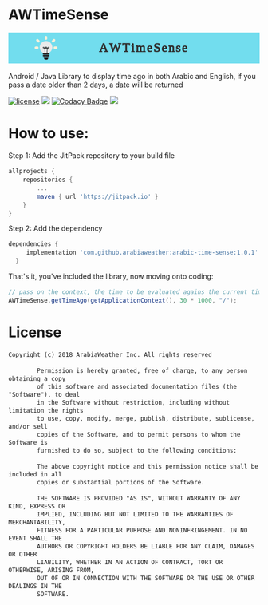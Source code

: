 # AWTimeSense

 ![alt text](https://github.com/arabiaweather/arabic-time-sense/blob/master/topbanner.png)

Android / Java Library to display time ago in both Arabic and English, if you pass a date older than 2 days, a date will be returned

[![license](https://img.shields.io/github/license/mashape/apistatus.svg)]()
<a href="http://www.methodscount.com/?lib=com.github.arabiaweather%3Aarabic-time-sense%3A1.0"><img src="https://img.shields.io/badge/Methods and size-17 | 5 KB-e91e63.svg"/></a>
[![Codacy Badge](https://api.codacy.com/project/badge/Grade/90251ffcc45149b6af5aea08f46118e2)](https://www.codacy.com/app/AhmedDroid/arabic-time-sense?utm_source=github.com&amp;utm_medium=referral&amp;utm_content=arabiaweather/arabic-time-sense/&amp;utm_campaign=Badge_Grade)
<a href="http://www.methodscount.com/?lib=com.github.arabiaweather%3Aarabic-time-sense%3A1.0"><img src="https://img.shields.io/badge/Min%20SDK-16-blue.svg"/></a>

# How to use:

Step 1:
Add the JitPack repository to your build file

```groovy
allprojects {
	repositories {
		...
		maven { url 'https://jitpack.io' }
	}
}
  ```
  
Step 2:
Add the dependency
  
  ```groovy
 dependencies {
	   implementation 'com.github.arabiaweather:arabic-time-sense:1.0.1'
	}
  ```
 
 That's it, you've included the library, now moving onto coding:
 
 ```java
 // pass on the context, the time to be evaluated agains the current time, a separator to separate date units
 AWTimeSense.getTimeAgo(getApplicationContext(), 30 * 1000, "/");
```

# License

```
Copyright (c) 2018 ArabiaWeather Inc. All rights reserved

        Permission is hereby granted, free of charge, to any person obtaining a copy
        of this software and associated documentation files (the "Software"), to deal
        in the Software without restriction, including without limitation the rights
        to use, copy, modify, merge, publish, distribute, sublicense, and/or sell
        copies of the Software, and to permit persons to whom the Software is
        furnished to do so, subject to the following conditions:

        The above copyright notice and this permission notice shall be included in all
        copies or substantial portions of the Software.

        THE SOFTWARE IS PROVIDED "AS IS", WITHOUT WARRANTY OF ANY KIND, EXPRESS OR
        IMPLIED, INCLUDING BUT NOT LIMITED TO THE WARRANTIES OF MERCHANTABILITY,
        FITNESS FOR A PARTICULAR PURPOSE AND NONINFRINGEMENT. IN NO EVENT SHALL THE
        AUTHORS OR COPYRIGHT HOLDERS BE LIABLE FOR ANY CLAIM, DAMAGES OR OTHER
        LIABILITY, WHETHER IN AN ACTION OF CONTRACT, TORT OR OTHERWISE, ARISING FROM,
        OUT OF OR IN CONNECTION WITH THE SOFTWARE OR THE USE OR OTHER DEALINGS IN THE
        SOFTWARE.
```



